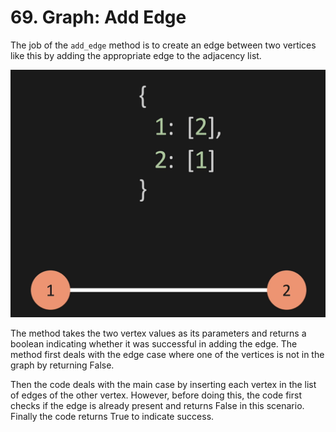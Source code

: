 # 69. Graph: Add Edge

The job of the `add_edge` method is to create an edge between two vertices like this by adding the appropriate edge to the adjacency list.

![Graph Edge](./images/graph-edge.jpg?raw=true "Graph Edge")

The method takes the two vertex values as its parameters and returns a boolean indicating whether it was successful in adding the edge. The method first deals with the edge case where one of the vertices is not in the graph by returning False. 

Then the code deals with the main case by inserting each vertex in the list of edges of the other vertex. However, before doing this, the code first checks if the edge is already present and returns False in this scenario. Finally the code returns True to indicate success.

